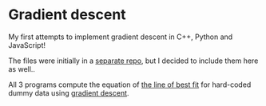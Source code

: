 # Gradient descent
My first attempts to implement gradient descent in C++, Python and JavaScript!

The files were initially in a [separate repo](https://github.com/Lrapava/gradient-descent/), but I decided to include them here as well.. 

All 3 programs compute the equation of [the line of best fit](https://en.wiktionary.org/wiki/line_of_best_fit) for hard-coded dummy data using [gradient descent](https://en.wikipedia.org/wiki/Gradient_descent).
